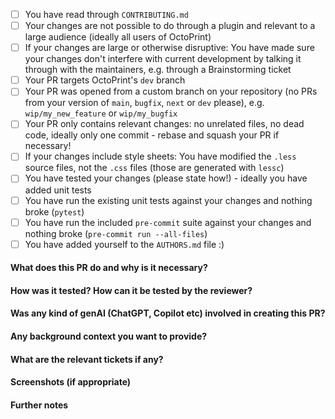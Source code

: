<!--
Thank you for your interest in contributing to OctoPrint, it's
highly appreciated!

Please make sure you have read the "guidelines for contributing" as
linked just above this form, there's a section on Pull Requests in there
as well which contains important information.

As a summary, please make sure you have ticked all points on this
checklist:
-->

- [ ] You have read through `CONTRIBUTING.md`
- [ ] Your changes are not possible to do through a plugin and relevant
  to a large audience (ideally all users of OctoPrint)
- [ ] If your changes are large or otherwise disruptive: You have
  made sure your changes don't interfere with current development by
  talking it through with the maintainers, e.g. through a
  Brainstorming ticket
- [ ] Your PR targets OctoPrint's `dev` branch
- [ ] Your PR was opened from a custom branch on your repository
  (no PRs from your version of `main`, `bugfix`, `next` or `dev`
  please), e.g. `wip/my_new_feature` or `wip/my_bugfix`
- [ ] Your PR only contains relevant changes: no unrelated files,
  no dead code, ideally only one commit - rebase and squash your PR
  if necessary!
- [ ] If your changes include style sheets: You have modified the
  `.less` source files, not the `.css` files (those are generated
  with `lessc`)
- [ ] You have tested your changes (please state how!) - ideally you
  have added unit tests
- [ ] You have run the existing unit tests against your changes and
  nothing broke (`pytest`)
- [ ] You have run the included `pre-commit` suite against your changes
  and nothing broke (`pre-commit run --all-files`)
- [ ] You have added yourself to the `AUTHORS.md` file :)

<!--
Describe your PR further using the template provided below. The more
details the better!
-->

#### What does this PR do and why is it necessary?

#### How was it tested? How can it be tested by the reviewer?

#### Was any kind of genAI (ChatGPT, Copilot etc) involved in creating this PR?

#### Any background context you want to provide?

#### What are the relevant tickets if any?

#### Screenshots (if appropriate)

#### Further notes

<!--
Be advised that your PR will be checked automatically by CI. Should any of the CI
checks fail, you will be expected to fix them before your PR will be reviewed, so
keep an eye on it!
-->
